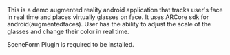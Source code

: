 This is a demo augmented reality android application that tracks user's face in real time and places virtually glasses on face. It uses ARCore sdk for android(augmentedfaces). User has the ability to adjust the scale of the glasses and change their color in real time.

SceneForm Plugin is required to be installed.
